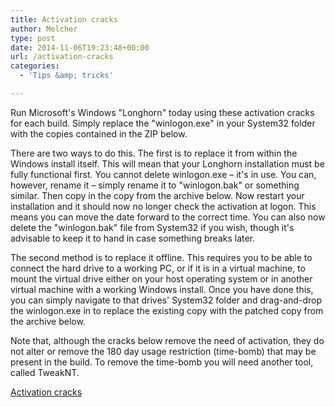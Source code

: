 ```yaml
---
title: Activation cracks
author: Melcher
type: post
date: 2014-11-06T19:23:48+00:00
url: /activation-cracks
categories:
  - 'Tips &amp; tricks'

---
```

Run Microsoft's Windows "Longhorn" today using these activation cracks for each build. Simply replace the "winlogon.exe" in your System32 folder with the copies contained in the ZIP below.

There are two ways to do this. The first is to replace it from within the Windows install itself. This will mean that your Longhorn installation must be fully functional first. You cannot delete winlogon.exe – it's in use. You can, however, rename it – simply rename it to "winlogon.bak" or something similar. Then copy in the copy from the archive below. Now restart your installation and it should now no longer check the activation at logon. This means you can move the date forward to the correct time. You can also now delete the "winlogon.bak" file from System32 if you wish, though it's advisable to keep it to hand in case something breaks later.

The second method is to replace it offline. This requires you to be able to connect the hard drive to a working PC, or if it is in a virtual machine, to mount the virtual drive either on your host operating system or in another virtual machine with a working Windows install. Once you have done this, you can simply navigate to that drives' System32 folder and drag-and-drop the winlogon.exe in to replace the existing copy with the patched copy from the archive below.

Note that, although the cracks below remove the need of activation, they do not alter or remove the 180 day usage restriction (time-bomb) that may be present in the build. To remove the time-bomb you will need another tool, called TweakNT.

[Activation cracks](/download/activation-cracks.zip)